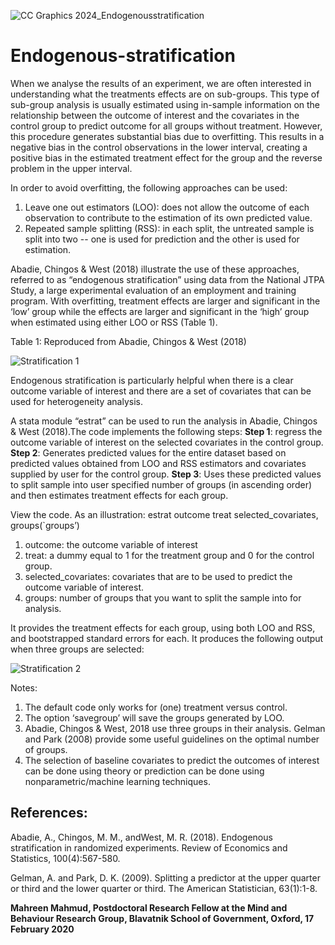 
![CC Graphics 2024_Endogenousstratification](https://github.com/csae-coders-corner/Endogenous-stratification/assets/148211163/f61c5f04-652a-4058-9736-3790cad6e351)

# Endogenous-stratification

When we analyse the results of an experiment, we are often interested in understanding what the treatments effects are on sub-groups. This type of sub-group analysis is usually estimated using in-sample information on the relationship between the outcome of interest and the covariates in the control group to predict outcome for all groups without treatment. However, this procedure generates substantial bias due to overfitting. This results in a negative bias in the control observations in the lower interval, creating a positive bias in the estimated treatment effect for the group and the reverse problem in the upper interval. 

In order to avoid overfitting, the following approaches can be used:

1.	Leave one out estimators (LOO):  does not allow the outcome of each observation to contribute to the estimation of its own predicted value.
2.	Repeated sample splitting (RSS): in each split, the untreated sample is split into two -- one is used for prediction and the other is used for estimation.

Abadie, Chingos & West (2018) illustrate the use of these approaches, referred to as “endogenous stratification” using data from the National JTPA Study, a large experimental evaluation of an employment and training program. With overfitting, treatment effects are larger and significant in the ‘low’ group while the effects are larger and significant in the ‘high’ group when estimated using either LOO or RSS (Table 1).

Table 1: Reproduced from Abadie, Chingos & West (2018)

![Stratification 1](https://github.com/csae-coders-corner/Endogenous-stratification/assets/148211163/76e032c5-cfa2-4552-b978-9b67c47ad664)

Endogenous stratification is particularly helpful when there is a clear outcome variable of interest and there are a set of covariates that can be used for heterogeneity analysis. 

A stata module “estrat” can be used to run the analysis in Abadie, Chingos & West (2018).The code implements the following steps: 
  **Step 1**: regress the outcome variable of interest on the selected covariates in the control group.
  **Step 2**: Generates predicted values for the entire dataset based on predicted values obtained from LOO and RSS estimators and covariates supplied by user for the control group.
  **Step 3**: Uses these predicted values to split sample into user specified number of groups (in ascending order) and then estimates treatment effects for each group.

View the code.
As an illustration:
estrat outcome treat selected_covariates, groups(`groups’)
1.	outcome: the outcome variable of interest
2.	treat: a dummy equal to 1 for the treatment group and 0 for the control group. 
3.	selected_covariates: covariates that are to be used to predict the outcome variable of interest. 
4.	groups: number of groups that you want to split the sample into for analysis. 

It provides the treatment effects for each group, using both LOO and RSS, and bootstrapped standard errors for each. It produces the following output when three groups are selected:  

![Stratification 2](https://github.com/csae-coders-corner/Endogenous-stratification/assets/148211163/ac4357b5-7004-4055-b81e-9ba273645ace)

Notes: 
1.	The default code only works for (one) treatment versus control.
2.	The option ‘savegroup’ will save the groups generated by LOO. 
3.	Abadie, Chingos & West, 2018 use three groups in their analysis. Gelman and Park (2008) provide some useful guidelines on the optimal number of groups. 
4.	The selection of baseline covariates to predict the outcomes of interest can be done using theory or prediction can be done using nonparametric/machine learning techniques.

## References:
Abadie, A., Chingos, M. M., andWest, M. R. (2018). Endogenous stratification in randomized experiments. Review of Economics and Statistics, 100(4):567-580.

Gelman, A. and Park, D. K. (2009). Splitting a predictor at the upper quarter or third and the lower quarter or third. The American Statistician, 63(1):1-8.
 

**Mahreen Mahmud, Postdoctoral Research Fellow at the Mind and Behaviour Research Group, 
Blavatnik School of Government, Oxford, 17 February 2020**
